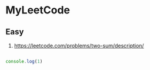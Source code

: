 # MyLeetCode

## Easy
1. https://leetcode.com/problems/two-sum/description/

```JavaScript

console.log(1)

```
